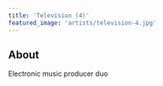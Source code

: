 ```yaml
---
title: 'Television (4)'
featured_image: 'artists/television-4.jpg'
---
```


## About

Electronic music producer duo
